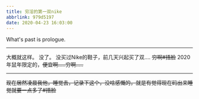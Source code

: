 ```yaml
---
title: 穷淫的第一双nike
abbrlink: 979d5197
date: 2020-04-23 16:03:00
---
```

What's past is prologue.

<!--more-->


----------
大概就这样。
没了。
没买过Nike的鞋子，前几天兴起买了双....
~~穷啊#捂脸~~
2020年鼠年限定的，~~便宜啊.....穷啊.....~~


----------
~~现在居然凌晨我他，睡觉去，记录下这个，没啥感慨的，就是有觉得现在码出来睡觉就要一点多了#捂脸~~